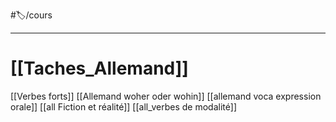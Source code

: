 #🏷️/cours 
___
# [[Taches_Allemand]]
[[Verbes forts]]
[[Allemand woher oder wohin]]
[[allemand voca expression orale]]
[[all Fiction et réalité]]
[[all_verbes de modalité]]